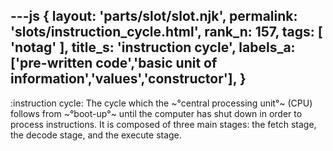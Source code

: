---js
{
  layout: 'parts/slot/slot.njk',
  permalink: 'slots/instruction_cycle.html',
  rank_n: 157,
  tags: [ 'notag' ],
  title_s: 'instruction cycle',
  labels_a: ['pre-written code','basic unit of information','values','constructor'],
}
---
:instruction cycle:
The cycle which the ~°central processing unit°~ (CPU) follows from ~°boot-up°~ until the computer has shut down in order to process instructions. It is composed of three main stages: the fetch stage, the decode stage, and the execute stage.

